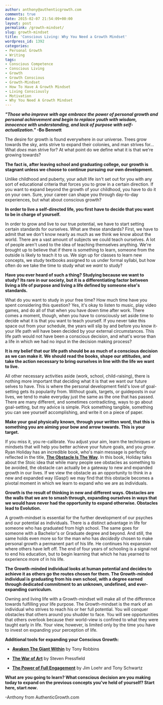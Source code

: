 ```yaml
---
author: anthony@authenticgrowth.com
comments: true
date: 2015-02-07 21:54:09+00:00
layout: post
permalink: /growth-mindset/
slug: growth-mindset
title: 'Conscious Living: Why You Need a Growth Mindset'
wordpress_id: 1392
categories:
- Personal Growth
- Writing
tags:
- Conscious Competence
- Conscious Living
- Growth
- Growth Conscious
- Growth-Mindset
- How To Have A Growth Mindset
- Living Consciously
- Motivation
- Why You Need A Growth Mindset
---
```


**_"Those who improve with age embrace the power of personal growth and personal achievement and begin to replace youth with wisdom, innocence with understanding, and lack of purpose with self-actualization."_ -Bo Bennett**




The desire for growth is found everywhere in our universe. Trees grow towards the sky, ants strive to expand their colonies, and man strives for... What _does_ man strive for? At what point do we define what it is that we're growing towards?


**The fact is, after leaving school and graduating college, our growth is stagnant unless we choose to continue pursuing our own development.**


Unlike childhood and puberty, your adult life isn't set out for you with any sort of educational criteria that forces you to grow in a certain direction. If you want to expand beyond the growth of your childhood, you have to do it on your own. Sure, your career can shape you through day-to-day experiences, but what about conscious growth?


**In order to live a self-directed life, you first have to decide that you want to be in charge of yourself.**


In order to grow and live to our true potential, we have to start setting certain standards for ourselves. What are these standards? First, we have to admit that we don't know nearly as much as we think we know about the world. There are a vast amount of subjects we could teach ourselves. A lot of people aren't used to the idea of teaching themselves anything. We're brought up to believe that if there is something to learn, someone from the outside is likely to teach it to us. We sign up for classes to learn new concepts, we study textbooks assigned to us under formal syllabi, but how often do we take the time to study what we _want_ to study?


**Have you ever heard of such a thing? Studying because we want to study? Its rare in our society, but it is a differentiating factor between living a life of purpose and living a life defined by someone else's standards.**
<!-- more -->


What do you want to study in your free time? How much time have you spent considering this question? Yes, it's okay to listen to music, play video games, and do all of that when you have down time after work. There comes a moment, though, when you have to consciously set aside time to decide what it is that you want to teach yourself. If you never take this space out from your schedule, the years will slip by and before you know it- your life path will have been decided by your external circumstances. This life path would not have been a conscious decision, and what's worse than a life in which we had no input in the decision making process?


**It is my belief that our life path should be as much of a conscious decision as we can make it. We should read the books, shape our attitudes, and take the action necessary to bring ourselves in line with the life we want to live.**


All other necessary activities aside (work, school, child-raising), there is nothing more important that deciding what it is that we want our future selves to have. This is where the personal development field's love of goal-setting gets its popularity from. Without goals, targets, or guideposts in our lives, we tend to make everyday just the same as the one that has passed. There are many different, and sometimes contradicting, ways to go about goal-setting, but my advice is simple. Pick something tangible, something you can see yourself accomplishing, and write it on a piece of paper.


**Make your goal physically known, through your written word, that this is something you are aiming your bow and arrow towards. This is your target.**


If you miss it, you re-calibrate. You adjust your aim, learn the techniques or mindsets that will help you better achieve your future goals, and you _grow_. Ryan Holiday has an incredible book, who's main message is perfectly reflected in the title, [**The Obstacle Is The Way**](http://amzn.to/1yUoppA). In this book, Holiday talks about the Stoic idea that while many people see obstacles as something to be avoided, the obstacle can actually be a gateway to new and expanded growth in our lives. If we view the obstacle as an opportunity to think in a new and expanded way (Gasp!) we may find that this obstacle becomes a pivotal moment in which we learn to expand who we are as individuals.


**Growth is the result of thinking in new and different ways. Obstacles are the walls that we are to smash through, expanding ourselves in ways that we would have never had the opportunity to expand otherwise. Obstacles lead to Evolution.**


A growth-mindset is essential for the further development of our psyches and our potential as individuals. There is a distinct advantage in life for someone who has graduated from high school. The same goes for someone with a Bachelor's or Graduate degree and beyond. And still, the same holds even more so for the man who has _decidedly_ chosen to make personal growth a permanent part of his life. He continues his expansion where others have left off. The end of four years of schooling is a signal not to end his education, but to begin learning that which he has yearned to experience more of in his life.


**The Growth-minded individual looks at human potential and decides to achieve it as others go the routes chosen for them. The Growth-minded individual is graduating from his own school, with a degree earned through dedicated commitment to an unknown, undefined, and ever-expanding curriculum.**


Owning and living life with a Growth-mindset will make all of the difference towards fulfilling your life purpose. The Growth-mindset is the mark of an individual who strives to reach his or her full potential. You will conquer obstacles that others around you shudder to face. You will see opportunities that others overlook because their world-view is confined to what they were taught early in life. Your view, however, is limited only by the time you have to invest on expanding your perception of life.




**Additional tools for expanding your Conscious Growth:**






 	
  * **[Awaken The Giant Within](http://amzn.to/1PiVhzB)** by Tony Robbins

 	
  * **[The War of Art](http://smile.amazon.com/gp/product/1936891026?ie=UTF8&linkCode=as2&camp=1634&creative=6738&tag=escapicom-20&creativeASIN=1936891026)** by Steven Pressfield

 	
  * **[The Power of Full Engagement](http://smile.amazon.com/gp/product/0743226755?ie=UTF8&linkCode=as2&camp=1634&creative=6738&tag=escapicom-20&creativeASIN=0743226755)** by Jim Loehr and Tony Schwartz


**What are you going to learn? What conscious decision are you making today to expand on the previous concepts you've held of yourself? Start here, start _now_.**

-Anthony from AuthenticGrowth.com
